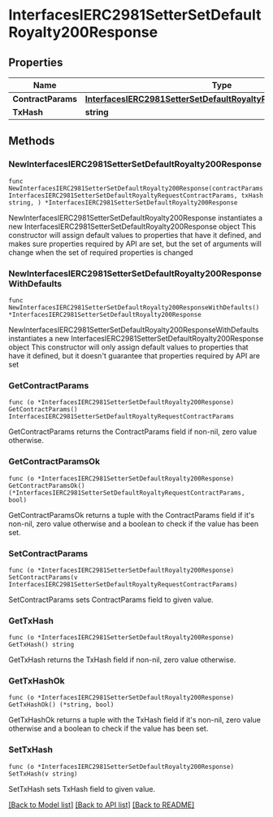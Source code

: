 # InterfacesIERC2981SetterSetDefaultRoyalty200Response

## Properties

Name | Type | Description | Notes
------------ | ------------- | ------------- | -------------
**ContractParams** | [**InterfacesIERC2981SetterSetDefaultRoyaltyRequestContractParams**](InterfacesIERC2981SetterSetDefaultRoyaltyRequestContractParams.md) |  | 
**TxHash** | **string** |  | 

## Methods

### NewInterfacesIERC2981SetterSetDefaultRoyalty200Response

`func NewInterfacesIERC2981SetterSetDefaultRoyalty200Response(contractParams InterfacesIERC2981SetterSetDefaultRoyaltyRequestContractParams, txHash string, ) *InterfacesIERC2981SetterSetDefaultRoyalty200Response`

NewInterfacesIERC2981SetterSetDefaultRoyalty200Response instantiates a new InterfacesIERC2981SetterSetDefaultRoyalty200Response object
This constructor will assign default values to properties that have it defined,
and makes sure properties required by API are set, but the set of arguments
will change when the set of required properties is changed

### NewInterfacesIERC2981SetterSetDefaultRoyalty200ResponseWithDefaults

`func NewInterfacesIERC2981SetterSetDefaultRoyalty200ResponseWithDefaults() *InterfacesIERC2981SetterSetDefaultRoyalty200Response`

NewInterfacesIERC2981SetterSetDefaultRoyalty200ResponseWithDefaults instantiates a new InterfacesIERC2981SetterSetDefaultRoyalty200Response object
This constructor will only assign default values to properties that have it defined,
but it doesn't guarantee that properties required by API are set

### GetContractParams

`func (o *InterfacesIERC2981SetterSetDefaultRoyalty200Response) GetContractParams() InterfacesIERC2981SetterSetDefaultRoyaltyRequestContractParams`

GetContractParams returns the ContractParams field if non-nil, zero value otherwise.

### GetContractParamsOk

`func (o *InterfacesIERC2981SetterSetDefaultRoyalty200Response) GetContractParamsOk() (*InterfacesIERC2981SetterSetDefaultRoyaltyRequestContractParams, bool)`

GetContractParamsOk returns a tuple with the ContractParams field if it's non-nil, zero value otherwise
and a boolean to check if the value has been set.

### SetContractParams

`func (o *InterfacesIERC2981SetterSetDefaultRoyalty200Response) SetContractParams(v InterfacesIERC2981SetterSetDefaultRoyaltyRequestContractParams)`

SetContractParams sets ContractParams field to given value.


### GetTxHash

`func (o *InterfacesIERC2981SetterSetDefaultRoyalty200Response) GetTxHash() string`

GetTxHash returns the TxHash field if non-nil, zero value otherwise.

### GetTxHashOk

`func (o *InterfacesIERC2981SetterSetDefaultRoyalty200Response) GetTxHashOk() (*string, bool)`

GetTxHashOk returns a tuple with the TxHash field if it's non-nil, zero value otherwise
and a boolean to check if the value has been set.

### SetTxHash

`func (o *InterfacesIERC2981SetterSetDefaultRoyalty200Response) SetTxHash(v string)`

SetTxHash sets TxHash field to given value.



[[Back to Model list]](../README.md#documentation-for-models) [[Back to API list]](../README.md#documentation-for-api-endpoints) [[Back to README]](../README.md)


